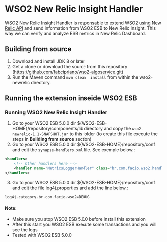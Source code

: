 # WSO2 New Relic Insight Handler

WSO2 New Relic Insight Handler is responsable to extend WSO2 using [New Relic API](https://docs.newrelic.com/docs/agents/java-agent/api-guides/guide-using-java-agent-api) and send information from WSO2 ESB to New Relic Insight. This way we can verify and analyze ESB metrics in New Relic Dashboard.  


## Building from source

1. Download and install JDK 8 or later
2. Get a clone or download the source from this repository (https://github.com/fabcipriano/wso2-algoservice.git)
3. Run the Maven command ``mvn clean  install`` from within the wso2-newrelic directory.

## Running the extension inseide WSO2 ESB

### Running WSO2 New Relic Insight Handler
1. Go to your WSO2 ESB 5.0.0 dir ${WSO2-ESB-HOME}/repository/components/lib directory and copy the ``wso2-newrelic-1.1-SNAPSHOT.jar`` to this folder (to create this file execute the steps in **Building from source** section)
2. Go to your WSO2 ESB 5.0.0 dir ${WSO2-ESB-HOME}/repository/conf and edit the ``synapse-handlers.xml`` file. See exemple below.:
```xml
<handlers>
    <!-- Other handlers here -->
    <handler name="MetricsLoggerHandler" class="br.com.facio.wso2.handler.MetricsLoggingHandler"/>
</handlers>
```
3. Go to your WSO2 ESB 5.0.0 dir ${WSO2-ESB-HOME}/repository/conf and edit the file log4j.properties and add the line below.:
```
log4j.category.br.com.facio.wso2=DEBUG
```

#### Note:

* Make sure you stop WSO2 ESB 5.0.0 before install this extension
* After this start you WSO2 ESB execute some transactions and you will see the logs
* Tested with WSO2 ESB 5.0.0
